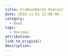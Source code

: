 ```yaml
---
title: ProBookNerds Podcast
date: 2016-11-01 12:00:00
category:
  - News
tags:
  - Reviews
attribution:
link_to_original:
description:
---
```

